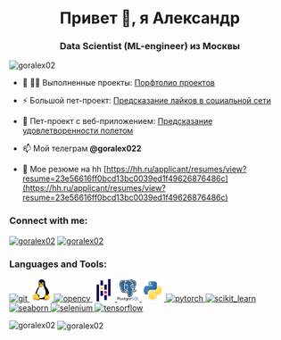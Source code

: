 <h1 align="center">Привет 👋, я Александр</h1>
<h3 align="center">Data Scientist (ML-engineer) из Москвы</h3>

<p align="left"> <img src="https://komarev.com/ghpvc/?username=goralex02&label=Profile%20views&color=0e75b6&style=flat" alt="goralex02" /> </p>

- 🔭 👨‍💻 Выполненные проекты: [Порфтолио проектов](https://github.com/goralex02/Data_Processing_and_Machine_Learning)

- ⚡ Большой пет-проект: [Предсказание лайков в социальной сети](https://github.com/goralex02/Likes_prediction)

- 🤝 Пет-проект с веб-приложением: [Предсказание удовлетворенности полетом](https://github.com/goralex02/Flight_satisfaction)

- 📫 Мой телеграм **@goralex022**

- 📄 Мое резюме на hh [https://hh.ru/applicant/resumes/view?resume=23e56616ff0bcd13bc0039ed1f49626876486c](https://hh.ru/applicant/resumes/view?resume=23e56616ff0bcd13bc0039ed1f49626876486c)

<h3 align="left">Connect with me:</h3>
<p align="left">
<a href="https://kaggle.com/goralex02" target="blank"><img align="center" src="https://raw.githubusercontent.com/rahuldkjain/github-profile-readme-generator/master/src/images/icons/Social/kaggle.svg" alt="goralex02" height="30" width="40" /></a>
<a href="https://www.leetcode.com/goralex02" target="blank"><img align="center" src="https://raw.githubusercontent.com/rahuldkjain/github-profile-readme-generator/master/src/images/icons/Social/leet-code.svg" alt="goralex02" height="30" width="40" /></a>
</p>

<h3 align="left">Languages and Tools:</h3>
<p align="left"> <a href="https://git-scm.com/" target="_blank" rel="noreferrer"> <img src="https://www.vectorlogo.zone/logos/git-scm/git-scm-icon.svg" alt="git" width="40" height="40"/> </a> <a href="https://www.linux.org/" target="_blank" rel="noreferrer"> <img src="https://raw.githubusercontent.com/devicons/devicon/master/icons/linux/linux-original.svg" alt="linux" width="40" height="40"/> </a> <a href="https://opencv.org/" target="_blank" rel="noreferrer"> <img src="https://www.vectorlogo.zone/logos/opencv/opencv-icon.svg" alt="opencv" width="40" height="40"/> </a> <a href="https://pandas.pydata.org/" target="_blank" rel="noreferrer"> <img src="https://raw.githubusercontent.com/devicons/devicon/2ae2a900d2f041da66e950e4d48052658d850630/icons/pandas/pandas-original.svg" alt="pandas" width="40" height="40"/> </a> <a href="https://www.postgresql.org" target="_blank" rel="noreferrer"> <img src="https://raw.githubusercontent.com/devicons/devicon/master/icons/postgresql/postgresql-original-wordmark.svg" alt="postgresql" width="40" height="40"/> </a> <a href="https://www.python.org" target="_blank" rel="noreferrer"> <img src="https://raw.githubusercontent.com/devicons/devicon/master/icons/python/python-original.svg" alt="python" width="40" height="40"/> </a> <a href="https://pytorch.org/" target="_blank" rel="noreferrer"> <img src="https://www.vectorlogo.zone/logos/pytorch/pytorch-icon.svg" alt="pytorch" width="40" height="40"/> </a> <a href="https://scikit-learn.org/" target="_blank" rel="noreferrer"> <img src="https://upload.wikimedia.org/wikipedia/commons/0/05/Scikit_learn_logo_small.svg" alt="scikit_learn" width="40" height="40"/> </a> <a href="https://seaborn.pydata.org/" target="_blank" rel="noreferrer"> <img src="https://seaborn.pydata.org/_images/logo-mark-lightbg.svg" alt="seaborn" width="40" height="40"/> </a> <a href="https://www.selenium.dev" target="_blank" rel="noreferrer"> <img src="https://raw.githubusercontent.com/detain/svg-logos/780f25886640cef088af994181646db2f6b1a3f8/svg/selenium-logo.svg" alt="selenium" width="40" height="40"/> </a> <a href="https://www.tensorflow.org" target="_blank" rel="noreferrer"> <img src="https://www.vectorlogo.zone/logos/tensorflow/tensorflow-icon.svg" alt="tensorflow" width="40" height="40"/> </a> </p>

<p><img align="left" src="https://github-readme-stats.vercel.app/api/top-langs?username=goralex02&show_icons=true&locale=en&layout=compact" alt="goralex02" /></p>

<p>&nbsp;<img align="center" src="https://github-readme-stats.vercel.app/api?username=goralex02&show_icons=true&locale=en" alt="goralex02" /></p>
